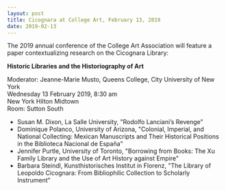 ```yaml
---
layout: post
title: Cicognara at College Art, February 13, 2019
date: 2019-02-13
---
```

The 2019 annual conference of the College Art Association will feature a paper contextualizing research on the Cicognara Library:

**Historic Libraries and the Historiography of Art**

Moderator: Jeanne-Marie Musto, Queens College, City University of New York  
Wednesday 13 February 2019, 8:30 am  
New York Hilton Midtown  
Room: Sutton South  

* Susan M. Dixon, La Salle University, "Rodolfo Lanciani’s Revenge"
* Dominique Polanco, University of Arizona, "Colonial, Imperial, and National Collecting: Mexican Manuscripts and Their Historical Positions in the Biblioteca Nacional de España"
* Jennifer Purtle, University of Toronto, "Borrowing from Books: The Xu Family Library and the Use of Art History against Empire"
* Barbara Steindl, Kunsthistorisches Institut in Florenz, "The Library of Leopoldo Cicognara: From Bibliophilic Collection to Scholarly Instrument"
